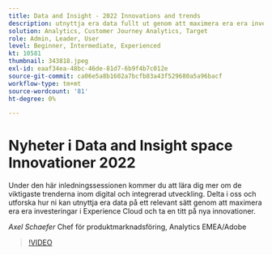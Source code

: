 ```yaml
---
title: Data and Insight - 2022 Innovations and trends
description: utnyttja era data fullt ut genom att maximera era era investeringar i Experience Cloud och ta del av nya innovationer.
solution: Analytics, Customer Journey Analytics, Target
role: Admin, Leader, User
level: Beginner, Intermediate, Experienced
kt: 10581
thumbnail: 343818.jpeg
exl-id: eaaf34ea-48bc-46de-81d7-6b9f4b7c012e
source-git-commit: ca06e5a8b1602a7bcfb83a43f529680a5a96bacf
workflow-type: tm+mt
source-wordcount: '81'
ht-degree: 0%

---
```


# Nyheter i Data and Insight space Innovationer 2022

Under den här inledningssessionen kommer du att lära dig mer om de viktigaste trenderna inom digital och integrerad utveckling. Delta i oss och utforska hur ni kan utnyttja era data på ett relevant sätt genom att maximera era era investeringar i Experience Cloud och ta en titt på nya innovationer.

*Axel Schaefer* Chef för produktmarknadsföring, Analytics EMEA/Adobe

>[!VIDEO](https://video.tv.adobe.com/v/343818/?quality=12&learn=on)
